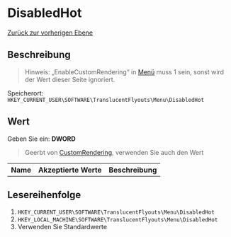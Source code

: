 # DisabledHot
[Zurück zur vorherigen Ebene](../CONFIG.md)
## Beschreibung
> Hinweis:
> „EnableCustomRendering“ in [Menü](../CONFIG.md) muss 1 sein, sonst wird der Wert dieser Seite ignoriert.

Speicherort: `HKEY_CURRENT_USER\SOFTWARE\TranslucentFlyouts\Menu\DisabledHot`   
## Wert
Geben Sie ein: <b>DWORD</b>
> Geerbt von [CustomRendering](../CustomRendering/CONFIG.md), verwenden Sie auch den Wert
<table>
<tr>
<th>Name</th>
<th>Akzeptierte Werte</th>
<th>Beschreibung</th>
</tr>

</table>

## Lesereihenfolge
1. `HKEY_CURRENT_USER\SOFTWARE\TranslucentFlyouts\Menu\DisabledHot` 
2. `HKEY_LOCAL_MACHINE\SOFTWARE\TranslucentFlyouts\Menu\DisabledHot`
3. Verwenden Sie Standardwerte